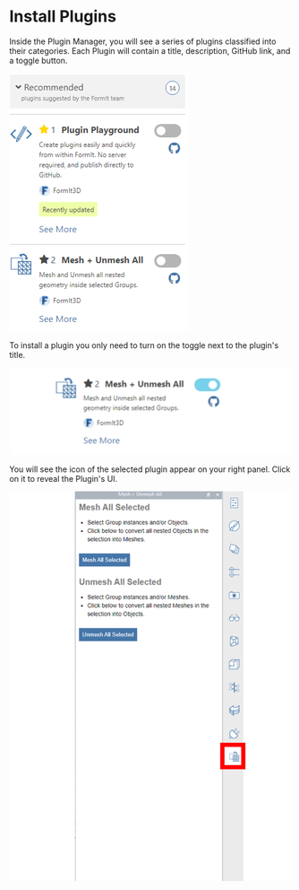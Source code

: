 # Install Plugins

Inside the Plugin Manager, you will see a series of plugins classified into their categories. Each Plugin will contain a title, description, GitHub link, and a toggle button.&#x20;

![](../../.gitbook/assets/d5.PNG)

To install a plugin you only need to turn on the toggle next to the plugin's title.&#x20;

![](../../.gitbook/assets/d6.png)

You will see the icon of the selected plugin appear on your right panel. Click on it to reveal the Plugin's UI.

![](../../.gitbook/assets/d7.PNG)

##


